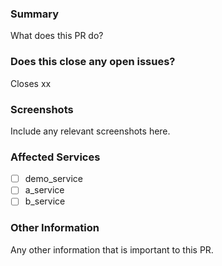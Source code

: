 ### Summary
What does this PR do?

### Does this close any open issues?
Closes xx

### Screenshots
Include any relevant screenshots here.

### Affected Services

- [ ] demo_service
- [ ] a_service
- [ ] b_service

### Other Information
Any other information that is important to this PR.
